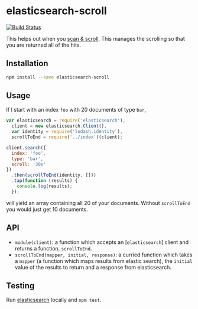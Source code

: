 elasticsearch-scroll
=======
[![Build Status][build-image]][build]

This helps out when you [scan & scroll][scan-scroll]. This manages the
scrolling so that you are returned all of the hits.

Installation
------------

```bash
npm install --save elasticsearch-scroll
```

Usage
-----

If I start with an index `foo` with 20 documents of type `bar`,

```javascript
var elasticsearch = require('elasticsearch'),
  client = new elasticsearch.Client(),
  var identity = require('lodash.identity'),
  scrollToEnd = require('../index')(client);

client.search({
  index: 'foo',
  type: 'bar',
  scroll: '30s'
})
  .then(scrollToEnd(identity, []))
  .tap(function (results) {
    console.log(results);
  });
```
will yield an array containing all 20 of your documents. Without `scrollToEnd`
you would just get 10 documents.

API
---

- `module(client)`: a function which accepts an [`elasticsearch`] client and returns
  a function, `scrollToEnd`.
- `scrollToEnd(mapper, initial, response)`: a curried function which takes
  a `mapper` (a function which maps results from elastic search), the `initial`
  value of the results to return and a response from elasticsearch.

Testing
-------

Run [elasticsearch][elasticsearch-install] locally and `npm test`.

[build-image]: https://travis-ci.org/lanetix/node-elasticsearch-scroll.svg?branch=master
[build]: https://travis-ci.org/lanetix/node-elasticsearch-scroll
[scan-scroll]: http://www.elasticsearch.org/guide/en/elasticsearch/guide/current/scan-scroll.html
[elasticsearch-client]: https://www.npmjs.com/package/elasticsearch
[elasticsearch-install]: http://www.elasticsearch.org/overview/elkdownloads/
